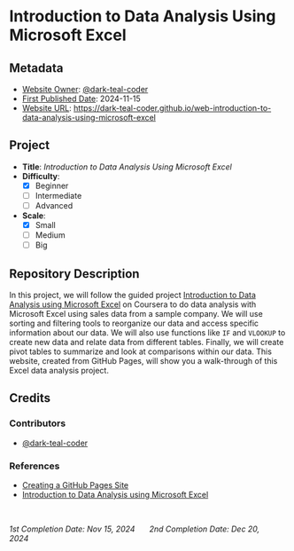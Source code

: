 # Introduction to Data Analysis Using Microsoft Excel

## Metadata

- <ins>Website Owner</ins>: [@dark-teal-coder](github.com/dark-teal-coder)
- <ins>First Published Date</ins>: 2024-11-15
- <ins>Website URL</ins>: https://dark-teal-coder.github.io/web-introduction-to-data-analysis-using-microsoft-excel

## Project

- **Title**: *Introduction to Data Analysis Using Microsoft Excel*
- **Difficulty**:
  - [x] Beginner
  - [ ] Intermediate
  - [ ] Advanced
- **Scale**:
  - [x] Small
  - [ ] Medium
  - [ ] Big

## Repository Description

In this project, we will follow the guided project [Introduction to Data Analysis using Microsoft Excel](https://www.coursera.org/projects/introduction-data-analysis-microsoft-excel) on Coursera to do data analysis with Microsoft Excel using sales data from a sample company. We will use sorting and filtering tools to reorganize our data and access specific information about our data. We will also use functions like `IF` and `VLOOKUP` to create new data and relate data from different tables. Finally, we will create pivot tables to summarize and look at comparisons within our data. This website, created from GitHub Pages, will show you a walk-through of this Excel data analysis project.  

## Credits 

### Contributors 

- [@dark-teal-coder](github.com/dark-teal-coder)

### References 

- [Creating a GitHub Pages Site](https://docs.github.com/en/pages/getting-started-with-github-pages/creating-a-github-pages-site)
- [Introduction to Data Analysis using Microsoft Excel](https://www.coursera.org/projects/introduction-data-analysis-microsoft-excel)

&nbsp;

*1st Completion Date: Nov 15, 2024*&emsp;
&nbsp;
*2nd Completion Date: Dec 20, 2024*&emsp;

